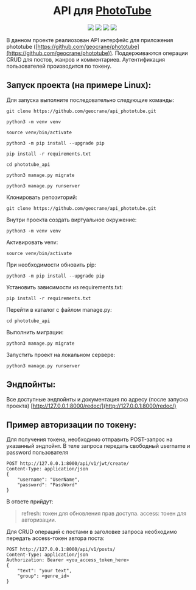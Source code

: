 <h1 align="center">API для <a  href="https://github.com/geocrane/phototube">PhotoTube</a></h1>

<p align="center"><img src="https://img.shields.io/badge/made%20by-geocrane-green">
<img src=https://img.shields.io/badge/Python-%203.7-blue>
<img src=https://img.shields.io/badge/Django%20-%202.2.16-red>
<img src=https://img.shields.io/badge/DRF-%203.2.14-yellow>
</p>

В данном проекте реалиозован API интерфейс для приложения phototube ([https://github.com/geocrane/phototube](https://github.com/geocrane/phototube)). Поддерживаются операции CRUD для постов, жанров и комментариев. Аутентификация пользователей производится по токену.


## Запуск проекта (на примере Linux):
Для запуска выполните последовательно следующие команды:
```
git clone https://github.com/geocrane/api_phototube.git

python3 -m venv venv

source venv/bin/activate

python3 -m pip install --upgrade pip

pip install -r requirements.txt

cd phototube_api

python3 manage.py migrate

python3 manage.py runserver
```

Клонировать репозиторий:
```
git clone https://github.com/geocrane/api_phototube.git
```
Внутри проекта создать виртуальное окружение:
```
python3 -m venv venv
```
Активировать venv:
```
source venv/bin/activate
```
При необходимости обновить pip:
```
python3 -m pip install --upgrade pip
```
Установить зависимости из requirements.txt:
```
pip install -r requirements.txt
```
Перейти в каталог с файлом manage.py:
```
cd phototube_api
```
Выполнить миграции:
```
python3 manage.py migrate
```
Запустить проект на локальном сервере:
```
python3 manage.py runserver
```


## Эндпойнты:
Все доступные эндпойнты и документация по адресу (после запуска проекта) [http://127.0.0.1:8000/redoc/](http://127.0.0.1:8000/redoc/)



## Пример авторизации по токену:

Для получения токена, необходимо отправить POST-запрос на указанный эндпойнт.
В теле запроса передать свободный username и password пользователя
```
POST http://127.0.0.1:8000/api/v1/jwt/create/
Content-Type: application/json
{
    "username": "UserName",
    "password": "PassWord"
}
```

В ответе прийдут:
> refresh: токен для обновления прав доступа.
> access: токен для авторизации.


Для CRUD операций с постами в заголовке запроса необходимо передать access-токен автора поста:
```
POST http://127.0.0.1:8000/api/v1/posts/
Content-Type: application/json
Authorization: Bearer <you_access_token_here>
{
    "text": "your text",
    "group": <genre_id>
}
```
